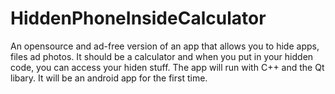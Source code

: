# HiddenPhoneInsideCalculator
An opensource and ad-free version of an app that allows you to hide apps, files ad photos. 
It should be a calculator and when you put in your hidden code, you can access your hiden stuff. The app will run with C++ and the Qt libary.
It will be an android app for the first time. 
